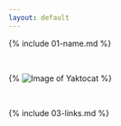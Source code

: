 ```yaml
---
layout: default
---
```


{% include 01-name.md %}


<br>

{% ![Image of Yaktocat](https://octodex.github.com/images/yaktocat.png) %}

<br>

{% include 03-links.md %}

